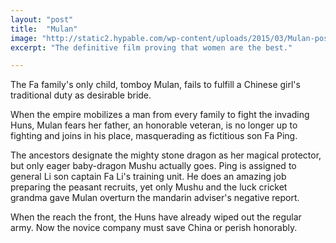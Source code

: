 ```yaml
---
layout: "post"
title:  "Mulan"
image: "http://static2.hypable.com/wp-content/uploads/2015/03/Mulan-poster.jpg"
excerpt: "The definitive film proving that women are the best."

---
```


The Fa family's only child, tomboy Mulan, fails to fulfill a Chinese girl's traditional duty as desirable bride.

When the empire mobilizes a man from every family to fight the invading Huns, Mulan fears her father, an honorable veteran, is no longer up to fighting and joins in his place, masquerading as fictitious son Fa Ping.

The ancestors designate the mighty stone dragon as her magical protector, but only eager baby-dragon Mushu actually goes. Ping is assigned to general Li son captain Fa Li's training unit. He does an amazing job preparing the peasant recruits, yet only Mushu and the luck cricket grandma gave Mulan overturn the mandarin adviser's negative report.

When the reach the front, the Huns have already wiped out the regular army. Now the novice company must save China or perish honorably.
